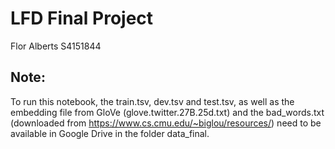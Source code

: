 # LFD Final Project
Flor Alberts
S4151844

## Note:
To run this notebook, the train.tsv, dev.tsv and test.tsv, as well as the embedding file from GloVe (glove.twitter.27B.25d.txt) and the bad_words.txt (downloaded from https://www.cs.cmu.edu/~biglou/resources/) need to be available in Google Drive in the folder data_final.
